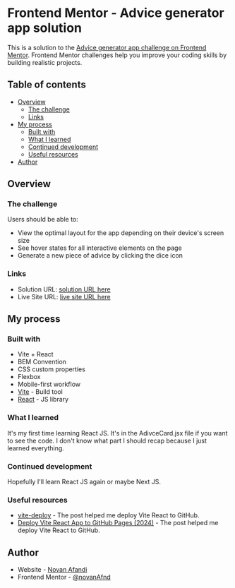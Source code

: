 # Frontend Mentor - Advice generator app solution

This is a solution to the [Advice generator app challenge on Frontend Mentor](https://www.frontendmentor.io/challenges/advice-generator-app-QdUG-13db). Frontend Mentor challenges help you improve your coding skills by building realistic projects.

## Table of contents

- [Overview](#overview)
  - [The challenge](#the-challenge)
  - [Links](#links)
- [My process](#my-process)
  - [Built with](#built-with)
  - [What I learned](#what-i-learned)
  - [Continued development](#continued-development)
  - [Useful resources](#useful-resources)
- [Author](#author)

## Overview

### The challenge

Users should be able to:

- View the optimal layout for the app depending on their device's screen size
- See hover states for all interactive elements on the page
- Generate a new piece of advice by clicking the dice icon

### Links

- Solution URL: [solution URL here](https://github.com/novanAfnd/frontend-mentor-advice-generator-app)
- Live Site URL: [live site URL here](https://novanafnd.github.io/frontend-mentor-advice-generator-app/)

## My process

### Built with

- Vite + React
- BEM Convention
- CSS custom properties
- Flexbox
- Mobile-first workflow
- [Vite](https://vitejs.dev/) - Build tool
- [React](https://reactjs.org/) - JS library

### What I learned

It's my first time learning React JS. It's in the AdivceCard.jsx file if you want to see the code. I don't know what part I should recap because I just learned everything.

### Continued development

Hopefully I'll learn React JS again or maybe Next JS.

### Useful resources

- [vite-deploy](https://github.com/ErickKS/vite-deploy) - The post helped me deploy Vite React to GitHub.
- [Deploy Vite React App to GitHub Pages (2024)](https://www.youtube.com/watch?v=Bk28snjHr7c) - The post helped me deploy Vite React to GitHub.

## Author

- Website - [Novan Afandi](https://kosmikkoding.my.id/)
- Frontend Mentor - [@novanAfnd](https://www.frontendmentor.io/profile/novanAfnd)
